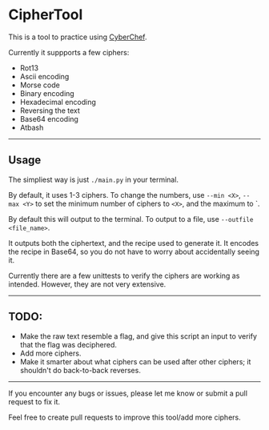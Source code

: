 # CipherTool 

This is a tool to practice using [CyberChef](https://gchq.github.io/CyberChef).

Currently it suppports a few ciphers:
- Rot13
- Ascii encoding
- Morse code
- Binary encoding
- Hexadecimal encoding
- Reversing the text
- Base64 encoding
- Atbash

- - -
## Usage

The simpliest way is just `./main.py` in your terminal.

By default, it uses 1-3 ciphers. To change the numbers, use `--min <X>`, `--max <Y>` to set the minimum number of ciphers to `<X>`, and the maximum to `<Y>.

By default this will output to the terminal. To output to a file, use `--outfile <file_name>`.

It outputs both the ciphertext, and the recipe used to generate it. It encodes the recipe in Base64, so you do not have to worry about accidentally seeing it.

Currently there are a few unittests to verify the ciphers are working as intended. However, they are not very extensive.

- - -

## TODO:
- Make the raw text resemble a flag, and give this script an input to verify that the flag was deciphered.
- Add more ciphers.
- Make it smarter about what ciphers can be used after other ciphers; it shouldn't do back-to-back reverses.

- - -

If you encounter any bugs or issues, please let me know or submit a pull request to fix it.

Feel free to create pull requests to improve this tool/add more ciphers.

